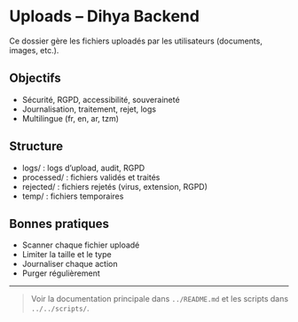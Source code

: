 # Uploads – Dihya Backend

Ce dossier gère les fichiers uploadés par les utilisateurs (documents, images, etc.).

## Objectifs
- Sécurité, RGPD, accessibilité, souveraineté
- Journalisation, traitement, rejet, logs
- Multilingue (fr, en, ar, tzm)

## Structure
- logs/ : logs d’upload, audit, RGPD
- processed/ : fichiers validés et traités
- rejected/ : fichiers rejetés (virus, extension, RGPD)
- temp/ : fichiers temporaires

## Bonnes pratiques
- Scanner chaque fichier uploadé
- Limiter la taille et le type
- Journaliser chaque action
- Purger régulièrement

---

> Voir la documentation principale dans `../README.md` et les scripts dans `../../scripts/`.
